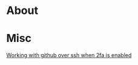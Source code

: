 # About

# Misc
[Working with github over ssh when 2fa is enabled](https://help.github.com/articles/creating-a-personal-access-token-for-the-command-line/)